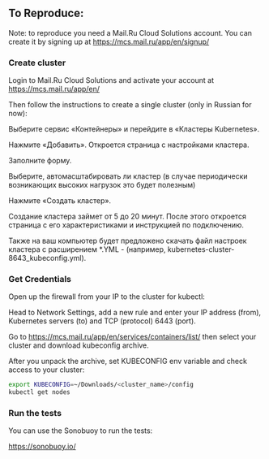 ## To Reproduce:

Note: to reproduce you need a Mail.Ru Cloud Solutions account. You can create it by signing up at https://mcs.mail.ru/app/en/signup/ 

### Create cluster

Login to Mail.Ru Cloud Solutions and activate your account at https://mcs.mail.ru/app/en/

Then follow the instructions to create a single cluster (only in Russian for now):

Выберите сервис «Контейнеры» и перейдите в «Кластеры Kubernetes».

Нажмите «Добавить». Откроется страница с настройками кластера.

Заполните форму.

Выберите, автомасштабировать ли кластер (в случае периодически возникающих высоких нагрузок это будет полезным)

Нажмите «Создать кластер».

Создание кластера займет от 5 до 20 минут. После этого откроется страница с его характеристиками и инструкцией по подключению. 

Также на ваш компьютер будет предложено скачать файл настроек кластера с расширением *.YML - (например, kubernetes-cluster-8643_kubeconfig.yml).

### Get Credentials

Open up the firewall from your IP to the cluster for kubectl:

Head to Network Settings, add a new rule and enter your IP address (from), Kubernetes servers (to) and TCP (protocol) 6443 (port).

Go to https://mcs.mail.ru/app/en/services/containers/list/ then select your cluster and download kubeconfig archive.

After you unpack the archive, set KUBECONFIG env variable and check access to your cluster:

```bash
export KUBECONFIG=~/Downloads/<cluster_name>/config
kubectl get nodes
```

### Run the tests

You can use the Sonobuoy to run the tests:

https://sonobuoy.io/

